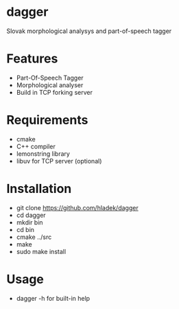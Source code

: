 # dagger

Slovak morphological analysys and part-of-speech tagger

# Features

  - Part-Of-Speech Tagger
  - Morphological analyser
  - Build in TCP forking server

# Requirements

  - cmake
  - C++ compiler
  - lemonstring library
  - libuv for TCP server (optional)

# Installation

  - git clone https://github.com/hladek/dagger
  - cd dagger
  - mkdir bin
  - cd bin
  - cmake ../src
  - make
  - sudo make install

# Usage

 - dagger -h for built-in help
